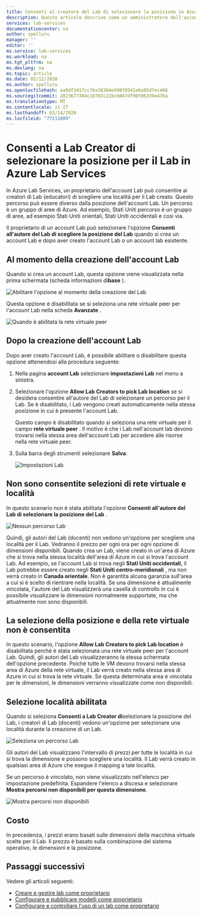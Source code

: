 ```yaml
---
title: Consenti al creatore del Lab di selezionare la posizione in Azure Lab Services
description: Questo articolo descrive come un amministratore dell'account Lab può consentire ai creatori di Lab di selezionare i percorsi per i propri laboratori.
services: lab-services
documentationcenter: na
author: spelluru
manager: ''
editor: ''
ms.service: lab-services
ms.workload: na
ms.tgt_pltfrm: na
ms.devlang: na
ms.topic: article
ms.date: 02/12/2020
ms.author: spelluru
ms.openlocfilehash: ea9df341fcc76a38364e590f8541e6a85d7ec466
ms.sourcegitcommit: 2823677304c10763c21bcb047df90f86339e476a
ms.translationtype: MT
ms.contentlocale: it-IT
ms.lasthandoff: 02/14/2020
ms.locfileid: "77211009"
---
```

# <a name="allow-lab-creator-to-pick-location-for-the-lab-in-azure-lab-services"></a>Consenti a Lab Creator di selezionare la posizione per il Lab in Azure Lab Services
In Azure Lab Services, un proprietario dell'account Lab può consentire ai creatori di Lab (educatori) di scegliere una località per il Lab creato. Questo percorso può essere diverso dalla posizione dell'account Lab. Un percorso è un gruppo di aree di Azure. Ad esempio, Stati Uniti percorso è un gruppo di aree, ad esempio Stati Uniti orientali, Stati Uniti occidentali e così via. 

Il proprietario di un account Lab può selezionare l'opzione **Consenti all'autore del Lab di scegliere la posizione del Lab** quando si crea un account Lab e dopo aver creato l'account Lab o un account lab esistente. 

## <a name="at-the-time-of-lab-account-creation"></a>Al momento della creazione dell'account Lab
Quando si crea un account Lab, questa opzione viene visualizzata nella prima schermata (scheda informazioni di**base** ). 

![Abilitare l'opzione al momento della creazione del Lab](../media/allow-lab-creator-pick-lab-location/create-lab-account.png)

Questa opzione è disabilitata se si seleziona una rete virtuale peer per l'account Lab nella scheda **Avanzate** .  

![Quando è abilitata la rete virtuale peer](../media/allow-lab-creator-pick-lab-location/peer-virtual-network.png)


## <a name="after-the-lab-account-is-created"></a>Dopo la creazione dell'account Lab
Dopo aver creato l'account Lab, è possibile abilitare o disabilitare questa opzione attenendosi alla procedura seguente: 

1. Nella pagina **account Lab** selezionare **impostazioni Lab** nel menu a sinistra.
2. Selezionare l'opzione **Allow Lab Creators to pick Lab location** se si desidera consentire all'autore del Lab di selezionare un percorso per il Lab. Se è disabilitato, i Lab vengono creati automaticamente nella stessa posizione in cui è presente l'account Lab. 
    
    Questo campo è disabilitato quando si seleziona una rete virtuale per il campo **rete virtuale peer** . Il motivo è che i Lab nell'account lab devono trovarsi nella stessa area dell'account Lab per accedere alle risorse nella rete virtuale peer. 
1. Sulla barra degli strumenti selezionare **Salva**. 

    ![Impostazioni Lab](../media/allow-lab-creator-pick-lab-location/lab-settings.png)

## <a name="no-virtual-network-and-location-selection-isnt-allowed"></a>Non sono consentite selezioni di rete virtuale e località
In questo scenario non è stata abilitata l'opzione **Consenti all'autore del Lab di selezionare la posizione del Lab** . 

![Nessun percorso Lab](../media/allow-lab-creator-pick-lab-location/lab-no-location.png)

Quindi, gli autori del Lab (docenti) non vedono un'opzione per scegliere una località per il Lab. Vedranno il prezzo per ogni ora per ogni opzione di dimensioni disponibili. Quando crea un Lab, viene creato in un'area di Azure che si trova nella stessa località dell'area di Azure in cui si trova l'account Lab. Ad esempio, se l'account Lab si trova negli **Stati Uniti occidentali**, il Lab potrebbe essere creato negli **Stati Uniti centro-meridionali** , ma non verrà creato in **Canada orientale**. Non è garantita alcuna garanzia sull'area a cui si è scelto di rientrare nella località. Se una dimensione è attualmente vincolata, l'autore del Lab visualizzerà una casella di controllo in cui è possibile visualizzare le dimensioni normalmente supportate, ma che attualmente non sono disponibili. 

## <a name="in-virtual-network-and-location-selection-isnt-allowed"></a>La selezione della posizione e della rete virtuale non è consentita
In questo scenario, l'opzione **Allow Lab Creators to pick Lab location** è disabilitata perché è stata selezionata una rete virtuale peer per l'account Lab. Quindi, gli autori del Lab visualizzeranno la stessa schermata dell'opzione precedente. Poiché tutte le VM devono trovarsi nella stessa area di Azure della rete virtuale, il Lab verrà creato nella stessa area di Azure in cui si trova la rete virtuale. Se questa determinata area è vincolata per le dimensioni, le dimensioni verranno visualizzate come non disponibili. 

## <a name="location-selection-is-enabled"></a>Selezione località abilitata
Quando si seleziona **Consenti a Lab Creator di**selezionare la posizione del Lab, i creatori di Lab (docenti) vedono un'opzione per selezionare una località durante la creazione di un Lab. 

![Seleziona un percorso Lab](../media/allow-lab-creator-pick-lab-location/location-selection.png)

Gli autori del Lab visualizzano l'intervallo di prezzi per tutte le località in cui si trova la dimensione e possono scegliere una località. Il Lab verrà creato in qualsiasi area di Azure che esegue il mapping a tale località.

Se un percorso è vincolato, non viene visualizzato nell'elenco per impostazione predefinita. Espandere l'elenco a discesa e selezionare **Mostra percorsi non disponibili per questa dimensione**. 

![Mostra percorsi non disponibili](../media/allow-lab-creator-pick-lab-location/show-unavailable-locations.png)

## <a name="cost"></a>Costo
In precedenza, i prezzi erano basati sulle dimensioni della macchina virtuale scelte per il Lab. Il prezzo è basato sulla combinazione del sistema operativo, le dimensioni e la posizione. 

## <a name="next-steps"></a>Passaggi successivi
Vedere gli articoli seguenti:

- [Creare e gestire lab come proprietario](how-to-manage-classroom-labs.md)
- [Configurare e pubblicare modelli come proprietario](how-to-create-manage-template.md)
- [Configurare e controllare l'uso di un lab come proprietario](how-to-configure-student-usage.md)
